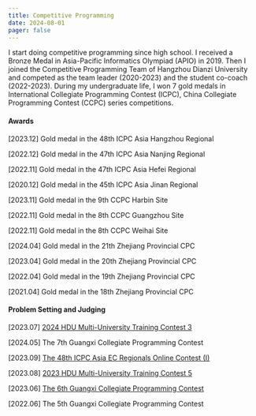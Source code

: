 ```yaml
---
title: Competitive Programming
date: 2024-08-01
pager: false
---
```


I start doing competitive programming since high school. I received a Bronze Medal in Asia-Pacific Informatics Olympiad (APIO) in 2019. Then I joined the Competitive Programming Team of Hangzhou Dianzi University and competed as the team leader (2020-2023) and the student co-coach (2022-2023). During my undergraduate life, I won 7 gold medals in International Collegiate Programming Contest (ICPC), China Collegiate Programming Contest (CCPC) series competitions.

#### Awards

[2023.12] Gold medal in the 48th ICPC Asia Hangzhou Regional

[2022.12] Gold medal in the 47th ICPC Asia Nanjing Regional

[2022.11] Gold medal in the 47th ICPC Asia Hefei Regional

[2020.12] Gold medal in the 45th ICPC Asia Jinan Regional 

[2023.11] Gold medal in the 9th CCPC Harbin Site 

[2022.11] Gold medal in the 8th CCPC Guangzhou Site

[2022.11] Gold medal in the 8th CCPC Weihai Site

[2024.04] Gold medal in the 21th Zhejiang Provincial CPC

[2023.04] Gold medal in the 20th Zhejiang Provincial CPC

[2022.04] Gold medal in the 19th Zhejiang Provincial CPC

[2021.04] Gold medal in the 18th Zhejiang Provincial CPC

#### Problem Setting and Judging

[2023.07] [2024 HDU Multi-University Training Contest 3](https://acm.hdu.edu.cn/search.php?field=problem&key=2024%A1%B0%B6%A4%B0%D2%B1%E0%B3%CC%A1%B1%D6%D0%B9%FA%B4%F3%D1%A7%C9%FA%CB%E3%B7%A8%C9%E8%BC%C6%B3%AC%BC%B6%C1%AA%C8%FC%A3%A83%A3%A9&source=1&searchmode=source)

[2024.05] The 7th Guangxi Collegiate Programming Contest 

[2023.09] [The 48th ICPC Asia EC Regionals Online Contest (I)](https://codeforces.com/gym/104639)

[2023.08] [2023 HDU Multi-University Training Contest 5](https://acm.hdu.edu.cn/search.php?field=problem&key=2023%A1%B0%B6%A4%B0%D2%B1%E0%B3%CC%A1%B1%D6%D0%B9%FA%B4%F3%D1%A7%C9%FA%CB%E3%B7%A8%C9%E8%BC%C6%B3%AC%BC%B6%C1%AA%C8%FC%A3%A85%A3%A9&source=1&searchmode=source)

[2023.06] [The 6th Guangxi Collegiate Programming Contest](https://ac.nowcoder.com/acm/contest/59040)

[2022.06] The 5th Guangxi Collegiate Programming Contest